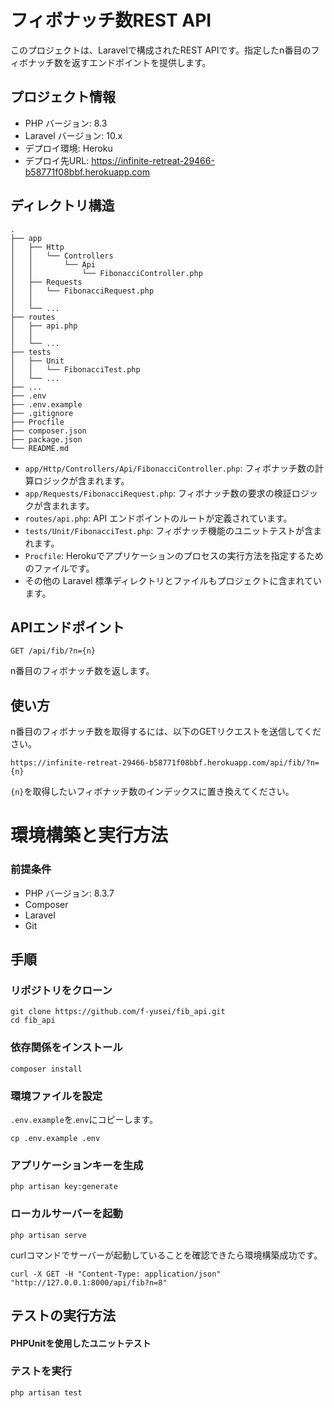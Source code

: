 # フィボナッチ数REST API

このプロジェクトは、Laravelで構成されたREST APIです。指定したn番目のフィボナッチ数を返すエンドポイントを提供します。

## プロジェクト情報
- PHP バージョン: 8.3
- Laravel バージョン: 10.x
- デプロイ環境: Heroku
- デプロイ先URL: https://infinite-retreat-29466-b58771f08bbf.herokuapp.com

## ディレクトリ構造

```
.
├── app
│   ├── Http
│   │   └── Controllers
│   │       └── Api
│   │           └── FibonacciController.php
│   ├── Requests
│   │   └── FibonacciRequest.php
│   │ 
│   └── ...
├── routes
│   ├── api.php
│   │       
│   └── ...
├── tests
│   ├── Unit
│   │   └── FibonacciTest.php
│   └── ...
├── ...
├── .env
├── .env.example
├── .gitignore
├── Procfile
├── composer.json
├── package.json
└── README.md
```

- `app/Http/Controllers/Api/FibonacciController.php`: フィボナッチ数の計算ロジックが含まれます。
- `app/Requests/FibonacciRequest.php`: フィボナッチ数の要求の検証ロジックが含まれます。
- `routes/api.php`: API エンドポイントのルートが定義されています。
- `tests/Unit/FibonacciTest.php`: フィボナッチ機能のユニットテストが含まれます。
- `Procfile`: Herokuでアプリケーションのプロセスの実行方法を指定するためのファイルです。
- その他の Laravel 標準ディレクトリとファイルもプロジェクトに含まれています。
  

## APIエンドポイント

```
GET /api/fib/?n={n}
```

n番目のフィボナッチ数を返します。

## 使い方

n番目のフィボナッチ数を取得するには、以下のGETリクエストを送信してください。

```
https://infinite-retreat-29466-b58771f08bbf.herokuapp.com/api/fib/?n={n}
```

`{n}`を取得したいフィボナッチ数のインデックスに置き換えてください。

# 環境構築と実行方法
### 前提条件
- PHP バージョン: 8.3.7
- Composer
- Laravel
- Git

## 手順
### リポジトリをクローン
```
git clone https://github.com/f-yusei/fib_api.git
cd fib_api
```

### 依存関係をインストール

```
composer install
```

### 環境ファイルを設定

`.env.example`を.`env`にコピーします。

```
cp .env.example .env
```

### アプリケーションキーを生成

```
php artisan key:generate
```

### ローカルサーバーを起動
```
php artisan serve
```
curlコマンドでサーバーが起動していることを確認できたら環境構築成功です。
```
curl -X GET -H "Content-Type: application/json" "http://127.0.0.1:8000/api/fib?n=8"
```

## テストの実行方法
#### PHPUnitを使用したユニットテスト
### テストを実行

```
php artisan test
```

